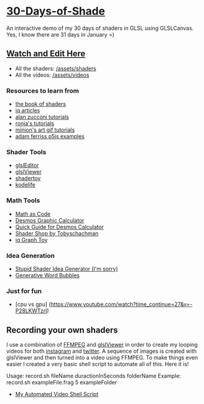 # [30-Days-of-Shade](https://willstall.github.io/30-days-of-shade/)
An interactive demo of my 30 days of shaders in GLSL using GLSLCanvas. Yes, I know there are 31 days in January =)

## [Watch and Edit Here](https://willstall.github.io/30-days-of-shade/)

- All the shaders: [/assets/shaders](https://github.com/willstall/30-days-of-shade/tree/master/assets/shaders)
- All the videos: [/assets/videos](https://github.com/willstall/30-days-of-shade/tree/master/assets/videos)

### Resources to learn from
- [the book of shaders](http://thebookofshaders.com)
- [iq articles](http://iquilezles.org/www/index.htm)
- [alan zucconi tutorials](https://www.alanzucconi.com/tutorials/)
- [ronja's tutorials](https://www.ronja-tutorials.com)
- [minion's art gif tutorials](https://www.patreon.com/minionsart)
- [adam ferriss p5js examples](https://github.com/aferriss/p5jsShaderExamples)

### Shader Tools
- [glslEditor](https://github.com/patriciogonzalezvivo/glslEditor)
- [glslViewer](https://github.com/patriciogonzalezvivo/glslViewer)
- [shadertoy](http://www.shadertoy.com)
- [kodelife](https://hexler.net/software/kodelife/)

### Math Tools
- [Math as Code](https://github.com/Jam3/math-as-code)
- [Desmos Graphic Calculator](https://www.desmos.com/calculator)
- [Quick Guide for Desmos Calculator](https://mathvault.ca/desmos-guide/)
- [Shader Shop by Tobyschachman](http://tobyschachman.com/Shadershop/editor/)
- [iq Graph Toy](http://www.iquilezles.org/apps/graphtoy/)

### Idea Generation
- [Stupid Shader Idea Generator (I'm sorry)](https://willstall.github.io/shadiness/)
- [Generative Word Bubbles](https://www.twinword.com/ideas/graph/)

### Just for fun
- [cpu vs gpu] (https://www.youtube.com/watch?time_continue=27&v=-P28LKWTzrI)

## Recording your own shaders
I use a combination of [FFMPEG](https://ffmpeg.org) and [glslViewer](https://github.com/patriciogonzalezvivo/glslViewer) in order to create my looping videos for both [instagram](https://www.instagram.com/willstall/) and [twitter](https://twitter.com/willstall). A sequence of images is created with glslViewer and then turned into a video using FFMPEG. To make things even easier I created a very basic shell script to automate all of this. Here it is!

Usage:
  record.sh fileName duractionInSeconds folderName
Example:
  record.sh exampleFile.frag 5 exampleFolder

- [My Automated Video Shell Script](https://github.com/willstall/30-days-of-shade/tree/master/assets/shaders/record.sh)
